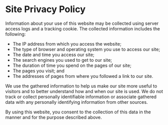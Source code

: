<!--
Copyright 2016 Development Entropy (deventropy.org) Contributors

Licensed under the Apache License, Version 2.0 (the "License");
you may not use this file except in compliance with the License.
You may obtain a copy of the License at

    http://www.apache.org/licenses/LICENSE-2.0

Unless required by applicable law or agreed to in writing, software
distributed under the License is distributed on an "AS IS" BASIS,
WITHOUT WARRANTIES OR CONDITIONS OF ANY KIND, either express or implied.
See the License for the specific language governing permissions and
limitations under the License.
-->

# Site Privacy Policy

Information about your use of this website may be collected using server access logs and a tracking cookie. The
collected information includes the following:

* The IP address from which you access the website; 
* The type of browser and operating system you use to access our site; 
* The date and time you access our site; 
* The search engines you used to get to our site; 
* The duration of time you spend on the pages of our site; 
* The pages you visit; and 
* The addresses of pages from where you followed a link to our site.

<!-- If and when we enable Google analytics, turn this on -->
<!--Part of this information is gathered using a tracking cookie set by the Piwik Analytics service hosted by SourceForge as
described in their privacy policy. See your browser documentation for instructions on how to disable the cookie if you
prefer not to share this data with the Piwik instance.-->

We use the gathered information to help us make our site more useful to visitors and to better understand how and when
our site is used. We do not track or collect personally identifiable information or associate gathered data with any
personally identifying information from other sources.

By using this website, you consent to the collection of this data in the manner and for the purpose described above.
